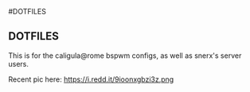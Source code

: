 #DOTFILES

<h2>DOTFILES</h2>

This is for the caligula@rome bspwm configs, as well as snerx's server users.

Recent pic here: 
https://i.redd.it/9ioonxgbzi3z.png
